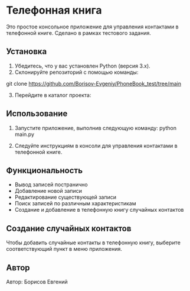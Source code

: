 # Телефонная книга

Это простое консольное приложение для управления контактами в телефонной книге.
Сделано в рамках тестового задания.

## Установка

1. Убедитесь, что у вас установлен Python (версия 3.x).
2. Склонируйте репозиторий с помощью команды:

git clone https://github.com/Borisov-Evgeniy/PhoneBook_test/tree/main

3. Перейдите в каталог проекта:

## Использование

1. Запустите приложение, выполнив следующую команду:
python main.py


2. Следуйте инструкциям в консоли для управления контактами в телефонной книге.

## Функциональность

- Вывод записей постранично
- Добавление новой записи
- Редактирование существующей записи
- Поиск записей по различным характеристикам
- Создание и добавление в телефонную книгу случайных контактов

## Создание случайных контактов

Чтобы добавить случайные контакты в телефонную книгу, выберите соответствующий пункт в меню приложения.

## Автор

Автор: Борисов Евгений
